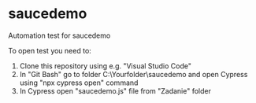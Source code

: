 # saucedemo
Automation test for saucedemo

To open test you need to:
1. Clone this repository using e.g. "Visual Studio Code"
2. In "Git Bash" go to folder C:\Yourfolder\saucedemo and open Cypress using "npx cypress open" command 
3. In Cypress open "saucedemo.js" file from "Zadanie" folder
